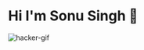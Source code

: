 #                                                                      Hi I'm Sonu Singh 👋


![hacker-gif](https://github.com/user-attachments/assets/02ea81b7-3fa9-46aa-a947-941c4da15e3a)
